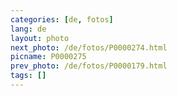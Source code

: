 ```yaml
---
categories: [de, fotos]
lang: de
layout: photo
next_photo: /de/fotos/P0000274.html
picname: P0000275
prev_photo: /de/fotos/P0000179.html
tags: []
---
```

